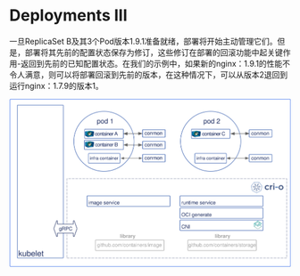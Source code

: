 # Deployments III

一旦ReplicaSet B及其3个Pod版本1.9.1准备就绪，部署将开始主动管理它们。但是，部署将其先前的配置状态保存为修订，这些修订在部署的回滚功能中起关键作用-返回到先前的已知配置状态。在我们的示例中，如果新的nginx：1.9.1的性能不令人满意，则可以将部署回滚到先前的版本，在这种情况下，可以从版本2退回到运行nginx：1.7.9的版本1。

![Deployment Points to ReplicaSet B](../../.gitbook/assets/image.png)




